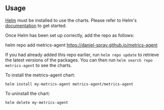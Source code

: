 ## Usage

[Helm](https://helm.sh) must be installed to use the charts.  Please refer to
Helm's [documentation](https://helm.sh/docs) to get started.

Once Helm has been set up correctly, add the repo as follows:

helm repo add metrics-agent https://daniel-spray.github.io/metrics-agent

If you had already added this repo earlier, run `helm repo update` to retrieve
the latest versions of the packages.  You can then run `helm search repo
metrics-agent` to see the charts.

To install the metrics-agent chart:

    helm install my-metrics-agent metrics-agent/metrics-agent

To uninstall the chart:

    helm delete my-metrics-agent